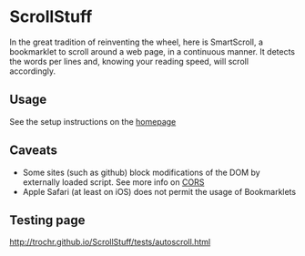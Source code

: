 ScrollStuff
===========

In the great tradition of reinventing the wheel, here is SmartScroll, a bookmarklet to scroll around a web page, in a continuous manner. It detects the words per lines and, knowing your reading speed, will scroll accordingly.


Usage
-----

See the setup instructions on the [homepage](http://trochr.github.io/ScrollStuff/) 


Caveats
------

- Some sites (such as github) block modifications of the DOM by externally loaded script. See more info on [CORS](https://en.wikipedia.org/wiki/Cross-origin_resource_sharing)
- Apple Safari (at least on iOS) does not permit the usage of Bookmarklets 


Testing page 
-----

http://trochr.github.io/ScrollStuff/tests/autoscroll.html
